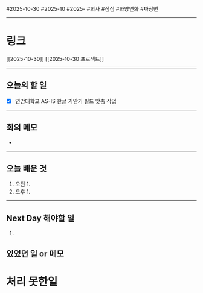 #2025-10-30 #2025-10 #2025- 
#회사 #점심 #화양연화 #짜장면

------
# 링크 
[[2025-10-30]]
[[2025-10-30 프로젝트]]

---
## 오늘의 할 일
- [x] 연암대학교 AS-IS 한글 기안기 필드 맞춤 작업
---
## 회의 메모
- 
---
## 오늘 배운 것
1. 오전
    1. 
2. 오후
    1. 
---
## Next Day 해야할 일
1. 


## 있었던 일 or 메모


# 처리 못한일